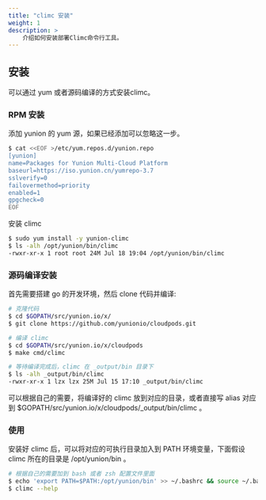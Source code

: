 ```yaml
---
title: "climc 安装"
weight: 1
description: >
    介绍如何安装部署Climc命令行工具。
---
```


## 安装

可以通过 yum 或者源码编译的方式安装climc。

### RPM 安装

添加 yunion 的 yum 源，如果已经添加可以忽略这一步。

```bash
$ cat <<EOF >/etc/yum.repos.d/yunion.repo
[yunion]
name=Packages for Yunion Multi-Cloud Platform
baseurl=https://iso.yunion.cn/yumrepo-3.7
sslverify=0
failovermethod=priority
enabled=1
gpgcheck=0
EOF
```

安装 climc

```bash
$ sudo yum install -y yunion-climc
$ ls -alh /opt/yunion/bin/climc
-rwxr-xr-x 1 root root 24M Jul 18 19:04 /opt/yunion/bin/climc
```

### 源码编译安装

首先需要搭建 go 的开发环境，然后 clone 代码并编译:

```bash
# 克隆代码
$ cd $GOPATH/src/yunion.io/x/
$ git clone https://github.com/yunionio/cloudpods.git

# 编译 climc
$ cd $GOPATH/src/yunion.io/x/cloudpods
$ make cmd/climc

# 等待编译完成后，climc 在 _output/bin 目录下
$ ls -alh _output/bin/climc
-rwxr-xr-x 1 lzx lzx 25M Jul 15 17:10 _output/bin/climc
```

可以根据自己的需要，将编译好的 climc 放到对应的目录，或者直接写 alias 对应到 $GOPATH/src/yunion.io/x/cloudpods/_output/bin/climc 。

### 使用

安装好 climc 后，可以将对应的可执行目录加入到 PATH 环境变量，下面假设 climc 所在的目录是 /opt/yunion/bin 。

```bash
# 根据自己的需要加到 bash 或者 zsh 配置文件里面
$ echo 'export PATH=$PATH:/opt/yunion/bin' >> ~/.bashrc && source ~/.bashrc
$ climc --help
```
